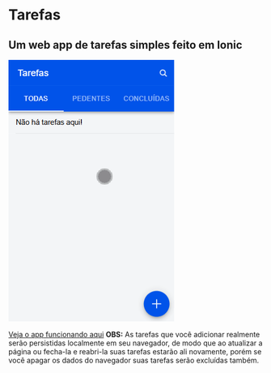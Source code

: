 # Tarefas 
## Um web app de tarefas simples feito em Ionic

![alt text](prints/chrome_si4cqloP6d.gif)

[Veja o app funcionando aqui](https://bulovask.github.io/Tarefas/www)
**OBS:** As tarefas que você adicionar realmente serão persistidas localmente em seu navegador, de modo que ao atualizar a página ou fecha-la e reabri-la suas tarefas estarão ali novamente, porém se você apagar os dados do navegador suas tarefas serão excluídas também.